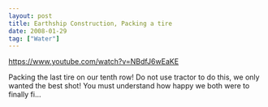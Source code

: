 ```yaml
---
layout: post
title: Earthship Construction, Packing a tire
date: 2008-01-29
tag: ["Water"]
---
```


https://www.youtube.com/watch?v=NBdfJ6wEaKE  

Packing the last tire on our tenth row! Do not use tractor to do this, we only wanted the best shot! You must understand how happy we both were to finally fi...